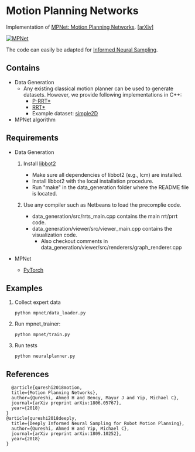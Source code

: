 # Motion Planning Networks
Implementation of [MPNet: Motion Planning Networks](https://sites.google.com/view/mpnet). [[arXiv]](https://arxiv.org/abs/1806.05767)  

[![MPNet](https://img.youtube.com/vi/3hQzWDLfDxA/0.jpg)](https://www.youtube.com/watch?v=3hQzWDLfDxA)

The code can easily be adapted for [Informed Neural Sampling](https://arxiv.org/abs/1809.10252).

## Contains
* Data Generation
	* Any existing classical motion planner can be used to generate datasets. However, we provide following implementations in C++:
		* [P-RRT*](https://link.springer.com/article/10.1007/s10514-015-9518-0)
		* [RRT*](https://arxiv.org/abs/1105.1186)
		* Example dataset: [simple2D](https://drive.google.com/open?id=1oADJ85qxb3WKHXE4Bj6lwio-soGOktRa)
* MPNet algorithm

## Requirements
* Data Generation

	1. Install [libbot2]( https://github.com/libbot2/libbot2)
		* Make sure all dependencies of libbot2 (e.g., lcm) are installed.
		* Install libbot2 with the local installation procedure.
		* Run "make" in the data_generation folder where the README file is located.

	2. Use any compiler such as Netbeans to load the precomplie code.
		* data_generation/src/rrts_main.cpp contains the main rrt/prrt code. 	
		* data_generation/viewer/src/viewer_main.cpp contains the visualization code.
			* Also checkout comments in data_generation/viewer/src/renderers/graph_renderer.cpp 	

* MPNet
	* [PyTorch](http://pytorch.org/) 


## Examples

1. Collect expert data
	
    ```python mpnet/data_loader.py```
2. Run mpnet_trainer:
	
    ```python mpnet/train.py```
    
3. Run tests
	
    ```python neuralplanner.py``` 

## References

```
  @article{qureshi2018motion,
  title={Motion Planning Networks},
  author={Qureshi, Ahmed H and Bency, Mayur J and Yip, Michael C},
  journal={arXiv preprint arXiv:1806.05767},
  year={2018}
}
@article{qureshi2018deeply,
  title={Deeply Informed Neural Sampling for Robot Motion Planning},
  author={Qureshi, Ahmed H and Yip, Michael C},
  journal={arXiv preprint arXiv:1809.10252},
  year={2018}
}
```


